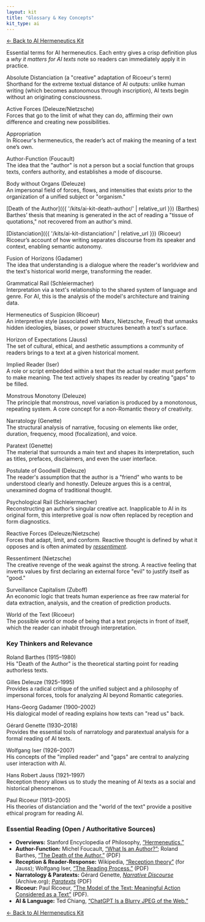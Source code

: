 ```yaml
---
layout: kit
title: "Glossary & Key Concepts"
kit_type: ai
---
```

<div class="top-links">

<a href="{{ '/ai-hermeneutics/ai-hermeneutics-kit/' | relative_url }}" class="quickkit-pill">← Back to AI
Hermeneutics Kit</a>

</div>


Essential terms for AI hermeneutics. Each entry gives a crisp definition
plus a *why it matters for AI texts* note so readers can immediately
apply it in practice.

Absolute Distanciation <span class="small">(a "creative" adaptation of Ricoeur's term)</span>  
Shorthand for the extreme textual distance of AI outputs: unlike human
writing (which becomes autonomous through inscription), AI texts begin
without an originating consciousness.

Active Forces (Deleuze/Nietzsche)  
Forces that go to the limit of what they can do, affirming their own
difference and creating new possibilities.

Appropriation  
In Ricoeur's hermeneutics, the reader’s act of making the meaning of a
text one’s own.

Author-Function (Foucault)  
The idea that the "author" is not a person but a social function that
groups texts, confers authority, and establishes a mode of discourse.

Body without Organs (Deleuze)  
An impersonal field of forces, flows, and intensities that exists prior
to the organization of a unified subject or "organism."

[Death of the Author]({{ '/kits/ai-kit-death-author/' | relative_url }}) (Barthes)  
Barthes’ thesis that meaning is generated in the act of reading a
"tissue of quotations," not recovered from an author's mind.

[Distanciation]({{ '/kits/ai-kit-distanciation/' | relative_url }}) (Ricoeur)  
Ricoeur’s account of how writing separates discourse from its speaker
and context, enabling semantic autonomy.

Fusion of Horizons (Gadamer)  
The idea that understanding is a dialogue where the reader's worldview
and the text's historical world merge, transforming the reader.

Grammatical Rail (Schleiermacher)  
Interpretation via a text's relationship to the shared system of
language and genre. For AI, this is the analysis of the model's
architecture and training data.

Hermeneutics of Suspicion (Ricoeur)  
An interpretive style (associated with Marx, Nietzsche, Freud) that
unmasks hidden ideologies, biases, or power structures beneath a text's
surface.

Horizon of Expectations (Jauss)  
The set of cultural, ethical, and aesthetic assumptions a community of
readers brings to a text at a given historical moment.

Implied Reader (Iser)  
A role or script embedded within a text that the actual reader must
perform to make meaning. The text actively shapes its reader by creating
"gaps" to be filled.

Monstrous Monotony (Deleuze)  
The principle that monstrous, novel variation is produced by a
monotonous, repeating system. A core concept for a non-Romantic theory
of creativity.

Narratology (Genette)  
The structural analysis of narrative, focusing on elements like order,
duration, frequency, mood (focalization), and voice.

Paratext (Genette)  
The material that surrounds a main text and shapes its interpretation,
such as titles, prefaces, disclaimers, and even the user interface.

Postulate of Goodwill (Deleuze)  
The reader's assumption that the author is a "friend" who wants to be
understood clearly and honestly. Deleuze argues this is a central,
unexamined dogma of traditional thought.

Psychological Rail (Schleiermacher)  
Reconstructing an author’s singular creative act. Inapplicable to AI in
its original form, this interpretive goal is now often replaced by
reception and form diagnostics.

Reactive Forces (Deleuze/Nietzsche)  
Forces that adapt, limit, and conform. Reactive thought is defined by
what it opposes and is often animated by
[*ressentiment*](https://en.wikipedia.org/wiki/Ressentiment).

Ressentiment (Nietzsche)  
The creative revenge of the weak against the strong. A reactive feeling
that inverts values by first declaring an external force "evil" to
justify itself as "good."

Surveillance Capitalism (Zuboff)  
An economic logic that treats human experience as free raw material for
data extraction, analysis, and the creation of prediction products.

World of the Text (Ricoeur)  
The possible world or mode of being that a text projects in front of
itself, which the reader can inhabit through interpretation.

### Key Thinkers and Relevance

Roland Barthes (1915–1980)  
His "Death of the Author" is the theoretical starting point for reading
authorless texts.

Gilles Deleuze (1925–1995)  
Provides a radical critique of the unified subject and a philosophy of
impersonal forces, tools for analyzing AI beyond Romantic categories.

Hans-Georg Gadamer (1900–2002)  
His dialogical model of reading explains how texts can "read us" back.

Gérard Genette (1930–2018)  
Provides the essential tools of narratology and paratextual analysis for
a formal reading of AI texts.

Wolfgang Iser (1926–2007)  
His concepts of the "implied reader" and "gaps" are central to analyzing
user interaction with AI.

Hans Robert Jauss (1921–1997)  
Reception theory allows us to study the meaning of AI texts as a social
and historical phenomenon.

Paul Ricoeur (1913–2005)  
His theories of distanciation and the "world of the text" provide a
positive ethical program for reading AI.

### Essential Reading (Open / Authoritative Sources)

- **Overviews:** Stanford Encyclopedia of Philosophy,
  [“Hermeneutics.”](https://plato.stanford.edu/entries/hermeneutics/)
- **Author-Function:** Michel Foucault, [“What Is an
  Author?”](https://www.sas.upenn.edu/~cavitch/pdf-library/Foucault_Author.pdf);
  Roland Barthes, [“The Death of the
  Author.”](https://writing.upenn.edu/~taransky/Barthes.pdf) (PDF)
- **Reception & Reader-Response:** Wikipedia, [“Reception
  theory”](https://en.wikipedia.org/wiki/Reception_theory) (for Jauss);
  Wolfgang Iser, [“The Reading
  Process.”](https://teoriaciek.wordpress.com/wp-content/uploads/2010/10/iser_the-reading-process.pdf)
  (PDF)
- **Narratology & Paratexts:** Gérard Genette, [*Narrative
  Discourse*](https://archive.org/download/NarrativeDiscourseAnEssayInMethod/NarrativeDiscourse-AnEssayInMethod.pdf)
  (Archive.org);
  [*Paratexts*](https://www.almendron.com/tribuna/wp-content/uploads/2017/06/genette_gerard_paratexts_thresholds_of_interpretation.pdf)
  (PDF)
- **Ricoeur:** Paul Ricoeur, [“The Model of the Text: Meaningful Action
  Considered as a Text”](https://www.jstor.org/stable/pdf/468410.pdf)
  (PDF).
- **AI & Language:** Ted Chiang, [“ChatGPT Is a Blurry JPEG of the
  Web.”](https://www.newyorker.com/tech/annals-of-technology/chatgpt-is-a-blurry-jpeg-of-the-web)

<div class="bottom-links">

<a href="{{ '/ai-hermeneutics/ai-hermeneutics-kit/' | relative_url }}" class="quickkit-pill">← Back to AI
Hermeneutics Kit</a>

</div>
